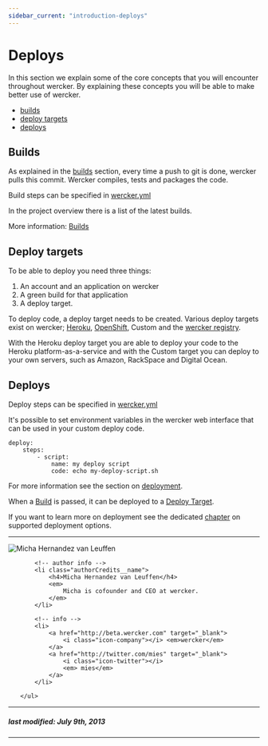 ```yaml
---
sidebar_current: "introduction-deploys"
---
```


# Deploys

In this section we explain some of the core concepts that you will encounter throughout wercker. By explaining these concepts you will be able to make better use of wercker.

* [builds](#builds)
* [deploy targets](#deploy-targets)
* [deploys](#deploys)

<a id="builds"></a>
## Builds

As explained in the [builds](/articles/introduction/builds.html)
section, every time a push to git is done, wercker pulls this commit. Wercker compiles, tests and packages the code.

Build steps can be specified in [wercker.yml](/articles/werckeryml/)

In the project overview there is a list of the latest builds.

More information: [Builds](builds.html)

<a id="deploy-targets"></a>
## Deploy targets

To be able to deploy you need three things:

1. An account and an application on wercker
2. A green build for that application
3. A deploy target.

To deploy code, a deploy target needs to be created. Various deploy
targets exist on wercker; [Heroku](/articles/deployment/heroku.html),
[OpenShift](/articles/deployment/openshift.html), Custom and the
[wercker registry](/articles/boxes).

With the Heroku deploy target you are able to deploy your code to the
Heroku platform-as-a-service and with the Custom target you can deploy
to your own servers, such as Amazon, RackSpace and Digital Ocean.

<a id="deploys"></a>
## Deploys

Deploy steps can be specified in [wercker.yml](/articles/werckeryml/)

It's possible to set environment variables in the wercker web interface that can be used in your custom deploy code.

    deploy:
        steps:
            - script:
                name: my deploy script
                code: echo my-deploy-script.sh

For more information see the section on
[deployment](/articles/deployment).

When a [Build](/articles/introduction/builds.html) is passed, it can be deployed to a [Deploy Target](#deploy-targets).

If you want to learn more on deployment see the dedicated [chapter](/articles/deployment/) on supported deployment options.

-------

<div class="authorCredits">
    <span class="profile-picture">
        <img src="https://secure.gravatar.com/avatar/d4b19718f9748779d7cf18c6303dc17f?d=identicon&s=192" alt="Micha Hernandez van Leuffen"/>
    </span>
    <ul class="authorCredits">

        <!-- author info -->
        <li class="authorCredits__name">
            <h4>Micha Hernandez van Leuffen</h4>
            <em>
                Micha is cofounder and CEO at wercker.
            </em>
        </li>

        <!-- info -->
        <li>
            <a href="http://beta.wercker.com" target="_blank">
                <i class="icon-company"></i> <em>wercker</em>
            </a>
            <a href="http://twitter.com/mies" target="_blank">
                <i class="icon-twitter"></i>
                <em> mies</em>
            </a>
        </li>

    </ul>
</div>

-------
##### last modified:  July 9th, 2013
-------
